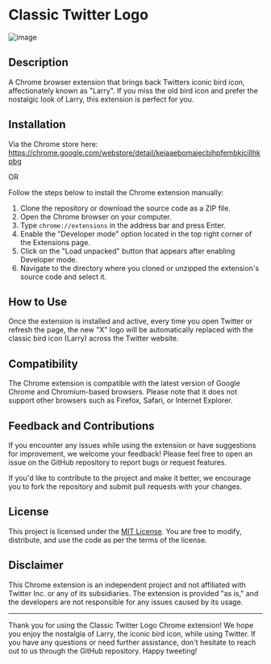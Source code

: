 # Classic Twitter Logo

![image](https://github.com/niclm/classic-twitter-logo/assets/20701744/13e37228-d5e6-49db-9bd5-1d40bd02bcb8)

## Description

A Chrome browser extension that brings back Twitters iconic bird icon, affectionately known as "Larry". If you miss the old bird icon and prefer the nostalgic look of Larry, this extension is perfect for you.



## Installation

Via the Chrome store here: https://chrome.google.com/webstore/detail/keiaaebomajecbjhpfembkjcillhkpbg

OR

Follow the steps below to install the Chrome extension manually:

1. Clone the repository or download the source code as a ZIP file.
2. Open the Chrome browser on your computer.
3. Type `chrome://extensions` in the address bar and press Enter.
4. Enable the "Developer mode" option located in the top right corner of the Extensions page.
5. Click on the "Load unpacked" button that appears after enabling Developer mode.
6. Navigate to the directory where you cloned or unzipped the extension's source code and select it.

## How to Use

Once the extension is installed and active, every time you open Twitter or refresh the page, the new "X" logo will be automatically replaced with the classic bird icon (Larry) across the Twitter website.

## Compatibility

The Chrome extension is compatible with the latest version of Google Chrome and Chromium-based browsers. Please note that it does not support other browsers such as Firefox, Safari, or Internet Explorer.

## Feedback and Contributions

If you encounter any issues while using the extension or have suggestions for improvement, we welcome your feedback! Please feel free to open an issue on the GitHub repository to report bugs or request features.

If you'd like to contribute to the project and make it better, we encourage you to fork the repository and submit pull requests with your changes.

## License

This project is licensed under the [MIT License](LICENSE.txt). You are free to modify, distribute, and use the code as per the terms of the license.

## Disclaimer

This Chrome extension is an independent project and not affiliated with Twitter Inc. or any of its subsidiaries. The extension is provided "as is," and the developers are not responsible for any issues caused by its usage.

---

Thank you for using the Classic Twitter Logo Chrome extension! We hope you enjoy the nostalgia of Larry, the iconic bird icon, while using Twitter. If you have any questions or need further assistance, don't hesitate to reach out to us through the GitHub repository. Happy tweeting!
